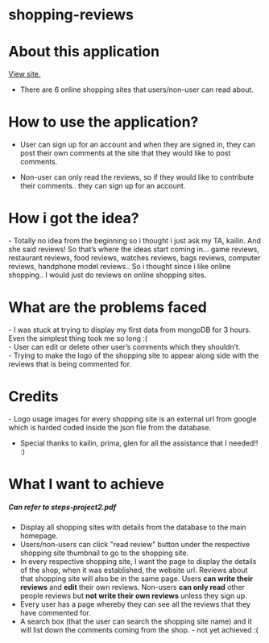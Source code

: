 # shopping-reviews

<h1> About this application </h1>
<a href="http://huda-shopping-reviews.herokuapp.com/">View site.</a>

- There are 6 online shopping sites that users/non-user can read about. 

<h1> How to use the application? </h1>

- User can sign up for an account and when they are signed in, they can post their own comments at the site that they
would like to post comments. 

- Non-user can only read the reviews, so if they would like to contribute their comments.. they can sign up for an account.

<h1>How i got the idea? </h1>
- Totally no idea from the beginning so i thought i just ask my TA, kailin. And she said reviews! So that’s where the ideas start coming in... game reviews, restaurant reviews, food reviews, watches reviews, bags reviews, computer reviews, handphone model reviews.. So i thought since i like online shopping.. I  would just do reviews on online shopping sites.

<h1> What are the problems faced </h1>
- I was stuck at trying to display my first data from mongoDB for 3 hours. Even the simplest thing took me so long :( <br/>
- User can edit or delete other user’s comments which they shouldn’t. <br/>
- Trying to make the logo of the shopping site to appear along side with the reviews that is being commented for. <br/>

<h1>Credits</h1>
- Logo usage images for every shopping site is an external url from google which is harded coded inside the json file from the database. <br/>

- Special thanks to kailin, prima, glen for all the assistance that I needed!! :)

<h1> What I want to achieve </h1>
<h5> Can refer to steps-project2.pdf</h5>

- Display all shopping sites with details from the database to the main homepage. <br/>
- Users/non-users can click "read review" button under the respective shopping site thumbnail to go to the shopping site. <br/>
- In every respective shopping site, I want the page to display the details of the shop, when it was established, the website url. Reviews about that shopping site will also be in the same page. Users <b>can write their reviews</b> and <b>edit</b> their own reviews. Non-users <b>can only read</b> other people reviews but <b>not write their own reviews</b> unless they sign up. <br/>
- Every user has a page whereby they can see all the reviews that they have commented for. <br/>
- A search box (that the user can search the shopping site name) and it will list down the comments coming from the shop. - not yet achieved :(
